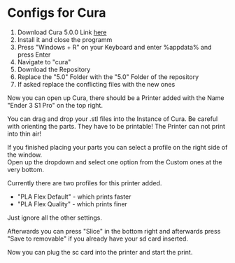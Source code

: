 # Configs for Cura

1. Download Cura 5.0.0 Link [here](https://ultimaker.com/de/software/ultimaker-cura)
2. Install it and close the programm
3. Press "Windows + R" on your Keyboard and enter %appdata% and press Enter
4. Navigate to "cura"
5. Download the Repository
6. Replace the "5.0" Folder with the "5.0" Folder of the repository
7. If asked replace the conflicting files with the new ones

Now you can open up Cura, there should be a Printer added with the Name "Ender 3 S1 Pro" on the top right.  
  
You can drag and drop your .stl files into the Instance of Cura. Be careful with orienting the parts. They have to be printable! The Printer can not print into thin air!  
  
If you finished placing your parts you can select a profile on the right side of the window.  
Open up the dropdown and select one option from the Custom ones at the very bottom.

Currently there are two profiles for this printer added.
 - "PLA Flex Default" - which prints faster
 - "PLA Flex Quality" - which prints finer

Just ignore all the other settings. 

Afterwards you can press "Slice" in the bottom right and afterwards press "Save to removable" if you already have your sd card inserted.

Now you can plug the sc card into the printer and start the print.